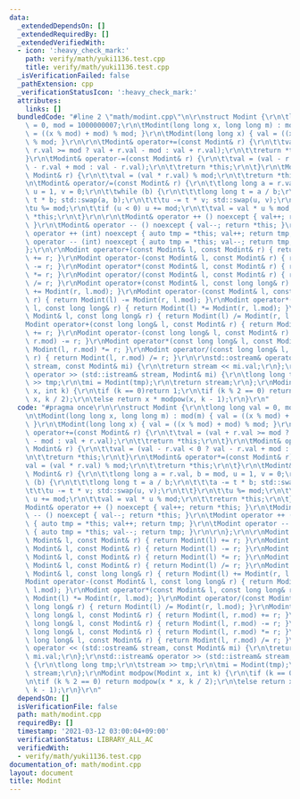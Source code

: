 ```yaml
---
data:
  _extendedDependsOn: []
  _extendedRequiredBy: []
  _extendedVerifiedWith:
  - icon: ':heavy_check_mark:'
    path: verify/math/yuki1136.test.cpp
    title: verify/math/yuki1136.test.cpp
  _isVerificationFailed: false
  _pathExtension: cpp
  _verificationStatusIcon: ':heavy_check_mark:'
  attributes:
    links: []
  bundledCode: "#line 2 \"math/modint.cpp\"\n\r\nstruct Modint {\r\n\tlong long val\
    \ = 0, mod = 1000000007;\r\n\tModint(long long x, long long m) : mod(m) { val\
    \ = ((x % mod) + mod) % mod; }\r\n\tModint(long long x) { val = ((x % mod) + mod)\
    \ % mod; }\r\n\r\n\tModint& operator+=(const Modint& r) {\r\n\t\tval = (val +\
    \ r.val >= mod ? val + r.val - mod : val + r.val);\r\n\t\treturn *this;\r\n\t\
    }\r\n\tModint& operator-=(const Modint& r) {\r\n\t\tval = (val - r.val < 0 ? val\
    \ - r.val + mod : val - r.val);\r\n\t\treturn *this;\r\n\t}\r\n\tModint& operator*=(const\
    \ Modint& r) {\r\n\t\tval = (val * r.val) % mod;\r\n\t\treturn *this;\r\n\t}\r\
    \n\tModint& operator/=(const Modint& r) {\r\n\t\tlong long a = r.val, b = mod,\
    \ u = 1, v = 0;\r\n\t\twhile (b) {\r\n\t\t\tlong long t = a / b;\r\n\t\t\ta -=\
    \ t * b; std::swap(a, b);\r\n\t\t\tu -= t * v; std::swap(u, v);\r\n\t\t}\r\n\t\
    \tu %= mod;\r\n\t\tif (u < 0) u += mod;\r\n\t\tval = val * u % mod;\r\n\t\treturn\
    \ *this;\r\n\t}\r\n\r\n\tModint& operator ++ () noexcept { val++; return *this;\
    \ }\r\n\tModint& operator -- () noexcept { val--; return *this; }\r\n\tModint\
    \ operator ++ (int) noexcept { auto tmp = *this; val++; return tmp; }\r\n\tModint\
    \ operator -- (int) noexcept { auto tmp = *this; val--; return tmp; }\r\n\r\n\
    };\r\n\r\nModint operator+(const Modint& l, const Modint& r) { return Modint(l)\
    \ += r; }\r\nModint operator-(const Modint& l, const Modint& r) { return Modint(l)\
    \ -= r; }\r\nModint operator*(const Modint& l, const Modint& r) { return Modint(l)\
    \ *= r; }\r\nModint operator/(const Modint& l, const Modint& r) { return Modint(l)\
    \ /= r; }\r\nModint operator+(const Modint& l, const long long& r) { return Modint(l)\
    \ += Modint(r, l.mod); }\r\nModint operator-(const Modint& l, const long long&\
    \ r) { return Modint(l) -= Modint(r, l.mod); }\r\nModint operator*(const Modint&\
    \ l, const long long& r) { return Modint(l) *= Modint(r, l.mod); }\r\nModint operator/(const\
    \ Modint& l, const long long& r) { return Modint(l) /= Modint(r, l.mod); }\r\n\
    Modint operator+(const long long& l, const Modint& r) { return Modint(l, r.mod)\
    \ += r; }\r\nModint operator-(const long long& l, const Modint& r) { return Modint(l,\
    \ r.mod) -= r; }\r\nModint operator*(const long long& l, const Modint& r) { return\
    \ Modint(l, r.mod) *= r; }\r\nModint operator/(const long long& l, const Modint&\
    \ r) { return Modint(l, r.mod) /= r; }\r\n\r\nstd::ostream& operator << (std::ostream&\
    \ stream, const Modint& mi) {\r\n\treturn stream << mi.val;\r\n};\r\nstd::istream&\
    \ operator >> (std::istream& stream, Modint& mi) {\r\n\tlong long tmp;\r\n\tstream\
    \ >> tmp;\r\n\tmi = Modint(tmp);\r\n\treturn stream;\r\n};\r\nModint modpow(Modint\
    \ x, int k) {\r\n\tif (k == 0)return 1;\r\n\tif (k % 2 == 0) return modpow(x *\
    \ x, k / 2);\r\n\telse return x * modpow(x, k - 1);\r\n}\r\n"
  code: "#pragma once\r\n\r\nstruct Modint {\r\n\tlong long val = 0, mod = 1000000007;\r\
    \n\tModint(long long x, long long m) : mod(m) { val = ((x % mod) + mod) % mod;\
    \ }\r\n\tModint(long long x) { val = ((x % mod) + mod) % mod; }\r\n\r\n\tModint&\
    \ operator+=(const Modint& r) {\r\n\t\tval = (val + r.val >= mod ? val + r.val\
    \ - mod : val + r.val);\r\n\t\treturn *this;\r\n\t}\r\n\tModint& operator-=(const\
    \ Modint& r) {\r\n\t\tval = (val - r.val < 0 ? val - r.val + mod : val - r.val);\r\
    \n\t\treturn *this;\r\n\t}\r\n\tModint& operator*=(const Modint& r) {\r\n\t\t\
    val = (val * r.val) % mod;\r\n\t\treturn *this;\r\n\t}\r\n\tModint& operator/=(const\
    \ Modint& r) {\r\n\t\tlong long a = r.val, b = mod, u = 1, v = 0;\r\n\t\twhile\
    \ (b) {\r\n\t\t\tlong long t = a / b;\r\n\t\t\ta -= t * b; std::swap(a, b);\r\n\
    \t\t\tu -= t * v; std::swap(u, v);\r\n\t\t}\r\n\t\tu %= mod;\r\n\t\tif (u < 0)\
    \ u += mod;\r\n\t\tval = val * u % mod;\r\n\t\treturn *this;\r\n\t}\r\n\r\n\t\
    Modint& operator ++ () noexcept { val++; return *this; }\r\n\tModint& operator\
    \ -- () noexcept { val--; return *this; }\r\n\tModint operator ++ (int) noexcept\
    \ { auto tmp = *this; val++; return tmp; }\r\n\tModint operator -- (int) noexcept\
    \ { auto tmp = *this; val--; return tmp; }\r\n\r\n};\r\n\r\nModint operator+(const\
    \ Modint& l, const Modint& r) { return Modint(l) += r; }\r\nModint operator-(const\
    \ Modint& l, const Modint& r) { return Modint(l) -= r; }\r\nModint operator*(const\
    \ Modint& l, const Modint& r) { return Modint(l) *= r; }\r\nModint operator/(const\
    \ Modint& l, const Modint& r) { return Modint(l) /= r; }\r\nModint operator+(const\
    \ Modint& l, const long long& r) { return Modint(l) += Modint(r, l.mod); }\r\n\
    Modint operator-(const Modint& l, const long long& r) { return Modint(l) -= Modint(r,\
    \ l.mod); }\r\nModint operator*(const Modint& l, const long long& r) { return\
    \ Modint(l) *= Modint(r, l.mod); }\r\nModint operator/(const Modint& l, const\
    \ long long& r) { return Modint(l) /= Modint(r, l.mod); }\r\nModint operator+(const\
    \ long long& l, const Modint& r) { return Modint(l, r.mod) += r; }\r\nModint operator-(const\
    \ long long& l, const Modint& r) { return Modint(l, r.mod) -= r; }\r\nModint operator*(const\
    \ long long& l, const Modint& r) { return Modint(l, r.mod) *= r; }\r\nModint operator/(const\
    \ long long& l, const Modint& r) { return Modint(l, r.mod) /= r; }\r\n\r\nstd::ostream&\
    \ operator << (std::ostream& stream, const Modint& mi) {\r\n\treturn stream <<\
    \ mi.val;\r\n};\r\nstd::istream& operator >> (std::istream& stream, Modint& mi)\
    \ {\r\n\tlong long tmp;\r\n\tstream >> tmp;\r\n\tmi = Modint(tmp);\r\n\treturn\
    \ stream;\r\n};\r\nModint modpow(Modint x, int k) {\r\n\tif (k == 0)return 1;\r\
    \n\tif (k % 2 == 0) return modpow(x * x, k / 2);\r\n\telse return x * modpow(x,\
    \ k - 1);\r\n}\r\n"
  dependsOn: []
  isVerificationFile: false
  path: math/modint.cpp
  requiredBy: []
  timestamp: '2021-03-12 03:00:04+09:00'
  verificationStatus: LIBRARY_ALL_AC
  verifiedWith:
  - verify/math/yuki1136.test.cpp
documentation_of: math/modint.cpp
layout: document
title: Modint
---
```

